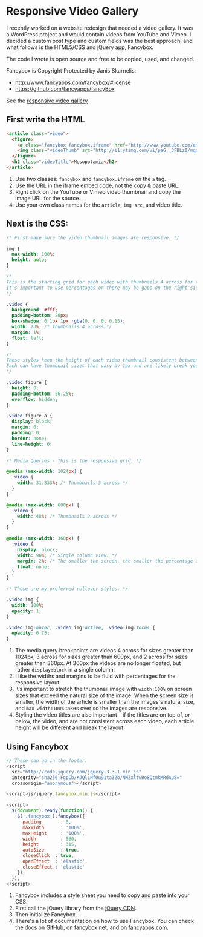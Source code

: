 # Responsive Video Gallery

I recently worked on a website redesign that needed a video gallery. It was a WordPress project and would contain videos from YouTube and Vimeo. I decided a custom post type and custom fields was the best approach, and what follows is the HTML5/CSS and jQuery app, Fancybox.

The code I wrote is open source and free to be copied, used, and changed.

Fancybox is Copyright Protected by Janis Skarnelis:

+ http://www.fancyapps.com/fancybox/#license
+ https://github.com/fancyapps/fancyBox

See the <a href="http://responsivevideogallery.com" target="_blank">responsive video gallery</a>

## First write the HTML

```html
<article class="video">
  <figure>
    <a class="fancybox fancybox.iframe" href="http://www.youtube.com/embed/paG__3FBLzI">
    <img class="videoThumb" src="http://i1.ytimg.com/vi/paG__3FBLzI/mqdefault.jpg"></a>
  </figure>
  <h2 class="videoTitle">Mesopotamia</h2>
</article>
```

1. Use two classes: `fancybox` and `fancybox.iframe` on the `a` tag.
2. Use the URL in the iframe embed code, not the copy & paste URL.
3. Right click on the YouTube or Vimeo video thumbnail and copy the image URL for the source.
4. Use your own class names for the `article`, `img src`, and video title.

## Next is the CSS:

```css
/* First make sure the video thumbnail images are responsive. */

img {
  max-width: 100%;
  height: auto;
}

/* 
This is the starting grid for each video with thumbnails 4 across for the largest screen size.
It's important to use percentages or there may be gaps on the right side of the page. 
*/

.video {
  background: #fff;
  padding-bottom: 20px;
  box-shadow: 0 1px 1px rgba(0, 0, 0, 0.15);
  width: 23%; /* Thumbnails 4 across */
  margin: 1%;
  float: left;
}

/* 
These styles keep the height of each video thumbnail consistent between YouTube and Vimeo. 
Each can have thumbnail sizes that vary by 1px and are likely break your layout. 
*/

.video figure {
  height: 0;
  padding-bottom: 56.25%;
  overflow: hidden;
}

.video figure a {
  display: block;
  margin: 0;
  padding: 0;
  border: none;
  line-height: 0;
}

/* Media Queries - This is the responsive grid. */

@media (max-width: 1024px) {
  .video {
    width: 31.333%; /* Thumbnails 3 across */
  }
}

@media (max-width: 600px) {
  .video {
    width: 48%; /* Thumbnails 2 across */
  }
}

@media (max-width: 360px) {
  .video {
    display: block;
    width: 96%; /* Single column view. */
    margin: 2%; /* The smaller the screen, the smaller the percentage actually is. */
    float: none;
  }
}

/* These are my preferred rollover styles. */

.video img {
  width: 100%;
  opacity: 1;
}

.video img:hover, .video img:active, .video img:focus {
  opacity: 0.75;
}
```

1. The media query breakpoints are videos 4 across for sizes greater than 1024px, 3 across for sizes greater than 600px, and 2 across for sizes greater than 360px. At 360px the videos are no longer floated, but rather `display:block` in a single column.
2. I like the widths and margins to be fluid with percentages for the responsive layout.
3. It’s important to stretch the thumbnail image with `width:100%` on screen sizes that exceed the natural size of the image. When the screen size is smaller, the width of the article is smaller than the images's natural size, and `max-width:100%` takes over so the images are responsive.
4. Styling the video titles are also important – if the titles are on top of, or below, the video, and are not consistent across each video, each article height will be different and break the layout.

## Using Fancybox

```javascript
// These can go in the footer.
<script
  src="http://code.jquery.com/jquery-3.3.1.min.js"
  integrity="sha256-FgpCb/KJQlLNfOu91ta32o/NMZxltwRo8QtmkMRdAu8="
  crossorigin="anonymous"></script>

<script>js/jquery.fancybox.min.js</script>

<script>
  $(document).ready(function() {
    $('.fancybox').fancybox({
      padding   	: 0,
      maxWidth  	: '100%',
      maxHeight 	: '100%',
      width   		: 560,
      height    	: 315,
      autoSize  	: true,
      closeClick  : true,
      openEffect  : 'elastic',
      closeEffect : 'elastic'
    });
  });
</script>
```
1. Fancybox includes a style sheet you need to copy and paste into your CSS.
2. First call the jQuery library from the <a href="http://code.jquery.com/" target="_blank">jQuery CDN</a>.
3. Then initialize Fancybox.
4. There's a lot of documentation on how to use Fancybox. You can check the docs on <a href="https://github.com/fancyapps/fancyBox" target="_blank">GitHub</a>, on <a href="http://fancybox.net/" target="_blank">fancybox.net</a>, and on <a href="http://fancyapps.com/fancybox/" target="_blank">fancyapps.com</a>.